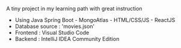 A tiny project in my learning path with great instruction

- Using Java Spring Boot - MongoAtlas - HTML/CSS/JS - ReactJS
- Database source : 'movies.json'
- Frontend : Visual Studio Code 
- Backend : IntelliJ IDEA Community Edition
